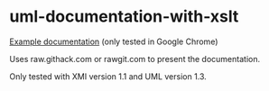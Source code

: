 # uml-documentation-with-xslt

[Example documentation](https://rawcdn.githack.com/eidjord/uml-documentation-with-xslt/master/Documentation/fint-documentation.xml) (only tested in Google Chrome)

Uses raw.githack.com or rawgit.com to present the documentation.

Only tested with XMI version 1.1 and UML version 1.3.
